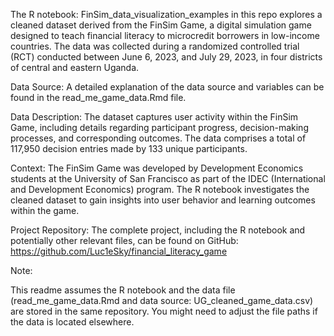 The R notebook: FinSim_data_visualization_examples in this repo explores a cleaned dataset derived from the FinSim Game, a digital simulation game designed to teach financial literacy to microcredit borrowers in low-income countries. The data was collected during a randomized controlled trial (RCT) conducted between June 6, 2023, and July 29, 2023, in four districts of central and eastern Uganda.

Data Source:
A detailed explanation of the data source and variables can be found in the read_me_game_data.Rmd file.

Data Description:
The dataset captures user activity within the FinSim Game, including details regarding participant progress, decision-making processes, and corresponding outcomes.
The data comprises a total of 117,950 decision entries made by 133 unique participants.

Context:
The FinSim Game was developed by Development Economics students at the University of San Francisco as part of the IDEC (International and Development Economics) program. The R notebook investigates the cleaned dataset to gain insights into user behavior and learning outcomes within the game.

Project Repository:
The complete project, including the R notebook and potentially other relevant files, can be found on GitHub: https://github.com/Luc1eSky/financial_literacy_game

Note:

This readme assumes the R notebook and the data file (read_me_game_data.Rmd and data source: UG_cleaned_game_data.csv) are stored in the same repository. You might need to adjust the file paths if the data is located elsewhere.
